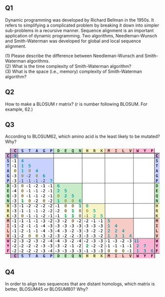 ## Q1

Dynamic programming was developed by Richard Bellman in the 1950s. It refers to simplifying a complicated problem by breaking it down into simpler sub-problems in a recursive manner. Sequence alignment is an important application of dynamic programming. Two algorithms, Needleman-Wunsch and Smith-Waterman was developed for global and local sequence alignment.

(1) Please describe the difference between Needleman-Wunsch and Smith-Waterman algorithms.  
(2) What is the time complexity of Smith-Waterman algorithm?  
(3) What is the space (i.e., memory) complexity of Smith-Waterman algorithm?

## Q2

How to make a BLOSUM r matrix? (r is number following BLOSUM. For example, 62.)

## Q3

According to BLOSUM62, which amino acid is the least likely to be mutated? Why?

![BLOSUM62](hw5-q3.png)

## Q4

In order to align two sequences that are distant homologs, which matrix is better, BLOSUM45 or BLOSUM80? Why?

